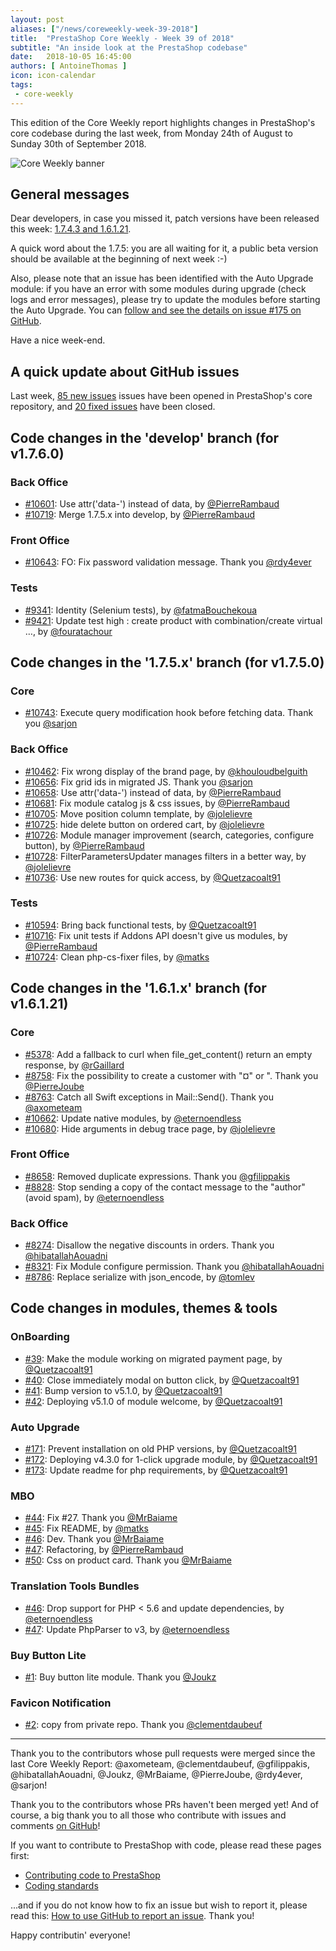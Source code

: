 ```yaml
---
layout: post
aliases: ["/news/coreweekly-week-39-2018"]
title:  "PrestaShop Core Weekly - Week 39 of 2018"
subtitle: "An inside look at the PrestaShop codebase"
date:   2018-10-05 16:45:00
authors: [ AntoineThomas ]
icon: icon-calendar
tags:
 - core-weekly
---
```


This edition of the Core Weekly report highlights changes in PrestaShop's core codebase during the last week, from Monday 24th of August to Sunday 30th of September 2018.

![Core Weekly banner](/assets/images/2017/04/core_weekly_banner.jpg)


## General messages

Dear developers, in case you missed it, patch versions have been released this week: [1.7.4.3 and 1.6.1.21](http://build.prestashop.com/news/prestashop-1-7-4-3-1-6-1-21-maintenance-releases/).

A quick word about the 1.7.5: you are all waiting for it, a public beta version should be available at the beginning of next week :-)

Also, please note that an issue has been identified with the Auto Upgrade module: if you have an error with some modules during upgrade (check logs and error messages), please try to update the modules before starting the Auto Upgrade. You can [follow and see the details on issue #175 on GitHub](https://github.com/PrestaShop/autoupgrade/issues/175).

Have a nice week-end.


## A quick update about GitHub issues

Last week, [85 new issues](https://github.com/PrestaShop/PrestaShop/issues?utf8=%E2%9C%93&q=is:issue+created:2018-09-24..2018-09-30)  issues have been opened in PrestaShop's core repository, and [20 fixed issues](https://github.com/PrestaShop/PrestaShop/issues?utf8=%E2%9C%93&q=is:issue+label:fixed+closed:2018-09-24..2018-09-30) have been closed.


## Code changes in the 'develop' branch (for v1.7.6.0)

### Back Office

* [#10601](https://github.com/PrestaShop/PrestaShop/pull/10601): Use attr('data-') instead of data, by [@PierreRambaud](https://github.com/PierreRambaud)
* [#10719](https://github.com/PrestaShop/PrestaShop/pull/10719): Merge 1.7.5.x into develop, by [@PierreRambaud](https://github.com/PierreRambaud)


### Front Office

* [#10643](https://github.com/PrestaShop/PrestaShop/pull/10643): FO: Fix password validation message. Thank you [@rdy4ever](https://github.com/rdy4ever)


### Tests

* [#9341](https://github.com/PrestaShop/PrestaShop/pull/9341): Identity (Selenium tests), by [@fatmaBouchekoua](https://github.com/fatmaBouchekoua)
* [#9421](https://github.com/PrestaShop/PrestaShop/pull/9421): Update test high : create product with combination/create virtual …, by [@fouratachour](https://github.com/fouratachour)


## Code changes in the '1.7.5.x' branch (for v1.7.5.0)

### Core

* [#10743](https://github.com/PrestaShop/PrestaShop/pull/10743): Execute query modification hook before fetching data. Thank you [@sarjon](https://github.com/sarjon)


### Back Office

* [#10462](https://github.com/PrestaShop/PrestaShop/pull/10462): Fix wrong display of the brand page, by [@khouloudbelguith](https://github.com/khouloudbelguith)
* [#10656](https://github.com/PrestaShop/PrestaShop/pull/10656): Fix grid ids in migrated JS. Thank you [@sarjon](https://github.com/sarjon)
* [#10658](https://github.com/PrestaShop/PrestaShop/pull/10658): Use attr('data-') instead of data, by [@PierreRambaud](https://github.com/PierreRambaud)
* [#10681](https://github.com/PrestaShop/PrestaShop/pull/10681): Fix module catalog js & css issues, by [@PierreRambaud](https://github.com/PierreRambaud)
* [#10705](https://github.com/PrestaShop/PrestaShop/pull/10705): Move position column template, by [@jolelievre](https://github.com/jolelievre)
* [#10725](https://github.com/PrestaShop/PrestaShop/pull/10725): hide delete button on ordered cart, by [@jolelievre](https://github.com/jolelievre)
* [#10726](https://github.com/PrestaShop/PrestaShop/pull/10726): Module manager improvement (search, categories, configure button), by [@PierreRambaud](https://github.com/PierreRambaud)
* [#10728](https://github.com/PrestaShop/PrestaShop/pull/10728): FilterParametersUpdater manages filters in a better way, by [@jolelievre](https://github.com/jolelievre)
* [#10736](https://github.com/PrestaShop/PrestaShop/pull/10736): Use new routes for quick access, by [@Quetzacoalt91](https://github.com/Quetzacoalt91)


### Tests

* [#10594](https://github.com/PrestaShop/PrestaShop/pull/10594): Bring back functional tests, by [@Quetzacoalt91](https://github.com/Quetzacoalt91)
* [#10716](https://github.com/PrestaShop/PrestaShop/pull/10716): Fix unit tests if Addons API doesn't give us modules, by [@PierreRambaud](https://github.com/PierreRambaud)
* [#10724](https://github.com/PrestaShop/PrestaShop/pull/10724): Clean php-cs-fixer files, by [@matks](https://github.com/matks)


##  Code changes in the '1.6.1.x' branch (for v1.6.1.21)

### Core

* [#5378](https://github.com/PrestaShop/PrestaShop/pull/5378): Add a fallback to curl when file_get_content() return an empty response, by [@rGaillard](https://github.com/rGaillard)
* [#8758](https://github.com/PrestaShop/PrestaShop/pull/8758): Fix the possibility to create a customer with "¤" or ". Thank you [@PierreJoube](https://github.com/PierreJoube)
* [#8763](https://github.com/PrestaShop/PrestaShop/pull/8763): Catch all Swift exceptions in Mail::Send(). Thank you [@axometeam](https://github.com/axometeam)
* [#10662](https://github.com/PrestaShop/PrestaShop/pull/10662): Update native modules, by [@eternoendless](https://github.com/eternoendless)
* [#10680](https://github.com/PrestaShop/PrestaShop/pull/10680): Hide arguments in debug trace page, by [@jolelievre](https://github.com/jolelievre)


### Front Office

* [#8658](https://github.com/PrestaShop/PrestaShop/pull/8658): Removed duplicate expressions. Thank you [@gfilippakis](https://github.com/gfilippakis)
* [#8828](https://github.com/PrestaShop/PrestaShop/pull/8828): Stop sending a copy of the contact message to the "author" (avoid spam), by [@eternoendless](https://github.com/eternoendless)


### Back Office

* [#8274](https://github.com/PrestaShop/PrestaShop/pull/8274): Disallow the negative discounts in orders. Thank you [@hibatallahAouadni](https://github.com/hibatallahAouadni)
* [#8321](https://github.com/PrestaShop/PrestaShop/pull/8321): Fix Module configure permission. Thank you [@hibatallahAouadni](https://github.com/hibatallahAouadni)
* [#8786](https://github.com/PrestaShop/PrestaShop/pull/8786): Replace serialize with json_encode, by [@tomlev](https://github.com/tomlev)


## Code changes in modules, themes & tools

### OnBoarding

* [#39](https://github.com/PrestaShop/welcome/pull/39): Make the module working on migrated payment page, by [@Quetzacoalt91](https://github.com/Quetzacoalt91)
* [#40](https://github.com/PrestaShop/welcome/pull/40): Close immediately modal on button click, by [@Quetzacoalt91](https://github.com/Quetzacoalt91)
* [#41](https://github.com/PrestaShop/welcome/pull/41): Bump version to v5.1.0, by [@Quetzacoalt91](https://github.com/Quetzacoalt91)
* [#42](https://github.com/PrestaShop/welcome/pull/42): Deploying v5.1.0 of module welcome, by [@Quetzacoalt91](https://github.com/Quetzacoalt91)


### Auto Upgrade

* [#171](https://github.com/PrestaShop/autoupgrade/pull/171): Prevent installation on old PHP versions, by [@Quetzacoalt91](https://github.com/Quetzacoalt91)
* [#172](https://github.com/PrestaShop/autoupgrade/pull/172): Deploying v4.3.0 for 1-click upgrade module, by [@Quetzacoalt91](https://github.com/Quetzacoalt91)
* [#173](https://github.com/PrestaShop/autoupgrade/pull/173): Update readme for php requirements, by [@Quetzacoalt91](https://github.com/Quetzacoalt91)


### MBO

* [#44](https://github.com/PrestaShop/ps_mbo/pull/44): Fix #27. Thank you [@MrBaiame](https://github.com/MrBaiame)
* [#45](https://github.com/PrestaShop/ps_mbo/pull/45): Fix README, by [@matks](https://github.com/matks)
* [#46](https://github.com/PrestaShop/ps_mbo/pull/46): Dev. Thank you [@MrBaiame](https://github.com/MrBaiame)
* [#47](https://github.com/PrestaShop/ps_mbo/pull/47): Refactoring, by [@PierreRambaud](https://github.com/PierreRambaud)
* [#50](https://github.com/PrestaShop/ps_mbo/pull/50): Css on product card. Thank you [@MrBaiame](https://github.com/MrBaiame)


### Translation Tools Bundles

* [#46](https://github.com/PrestaShop/TranslationToolsBundle/pull/46): Drop support for PHP < 5.6 and update dependencies, by [@eternoendless](https://github.com/eternoendless)
* [#47](https://github.com/PrestaShop/TranslationToolsBundle/pull/47): Update PhpParser to v3, by [@eternoendless](https://github.com/eternoendless)


### Buy Button Lite

* [#1](https://github.com/PrestaShop/ps_buybuttonlite/pull/1): Buy button lite module. Thank you [@Joukz](https://github.com/Joukz)


### Favicon Notification

* [#2](https://github.com/PrestaShop/ps_faviconnotificationbo/pull/2): copy from private repo. Thank you [@clementdaubeuf](https://github.com/clementdaubeuf)


<hr />

Thank you to the contributors whose pull requests were merged since the last Core Weekly Report: @axometeam, @clementdaubeuf, @gfilippakis, @hibatallahAouadni, @Joukz, @MrBaiame, @PierreJoube, @rdy4ever, @sarjon!

Thank you to the contributors whose PRs haven't been merged yet! And of course, a big thank you to all those who contribute with issues and comments [on GitHub](https://github.com/PrestaShop/PrestaShop)!

If you want to contribute to PrestaShop with code, please read these pages first:

 * [Contributing code to PrestaShop](https://devdocs.prestashop.com/1.7/contribute/contribution-guidelines/)
 * [Coding standards](https://devdocs.prestashop.com/1.7/development/coding-standards/)

...and if you do not know how to fix an issue but wish to report it, please read this: [How to use GitHub to report an issue](https://devdocs.prestashop.com/1.7/contribute/contribute-reporting-issues/). Thank you!

Happy contributin' everyone!
